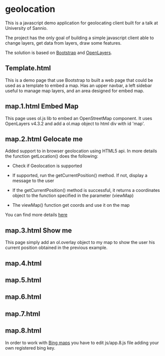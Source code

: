 # geolocation
This is a javascript demo application for geolocating client built for a talk at University of Sannio.

The project has the only goal of building a simple javascript client able to change layers, get data from layers, draw some features.

The solution is based on [Bootstrap](http://getbootstrap.com/) and [OpenLayers](https://openlayers.org/).

## Template.html
This is a demo page that use Bootstrap to built a web page that could be used as a template to embed a map. Has an upper navbar, a left sidebar useful to manage map layers, and an area designed for embed map.

## map.1.html Embed Map
This page uses ol.js lib to embed an OpenStreetMap component. It uses OpenLayers v4.3.2 and add a ol.map object to html div with id 'map'.

## map.2.html Gelocate me
Added support to in browser geolocation using HTML5 api. In more details the function getLocation() does the following:

* Check if Geolocation is supported

* If supported, run the getCurrentPosition() method. If not, display a message to the user

* If the getCurrentPosition() method is successful, it returns a coordinates object to the function specified in the parameter (viewMap)

* The viewMap() function get coords and use it on the map

You can find more details [here](https://www.w3schools.com/html/html5_geolocation.asp)

## map.3.html Show me
This page simply add an ol.overlay object to my map to show the user his current position obtained in the previous example.

## map.4.html

## map.5.html

## map.6.html

## map.7.html

## map.8.html
In order to work with [Bing maps](https://www.bing.com/maps?cc=it) you have to edit js/app.8.js file adding your own registered bing key.

